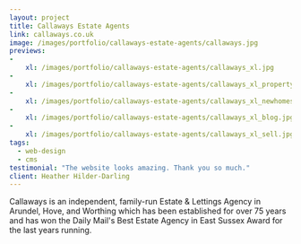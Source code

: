 ```yaml
---
layout: project
title: Callaways Estate Agents
link: callaways.co.uk
image: /images/portfolio/callaways-estate-agents/callaways.jpg
previews:
-
    xl: /images/portfolio/callaways-estate-agents/callaways_xl.jpg
-
    xl: /images/portfolio/callaways-estate-agents/callaways_xl_property.jpg
-
    xl: /images/portfolio/callaways-estate-agents/callaways_xl_newhomes.jpg
-
    xl: /images/portfolio/callaways-estate-agents/callaways_xl_blog.jpg
-
    xl: /images/portfolio/callaways-estate-agents/callaways_xl_sell.jpg
tags:
  - web-design
  - cms
testimonial: "The website looks amazing. Thank you so much."
client: Heather Hilder-Darling
---
```


Callaways is an independent, family-run Estate & Lettings Agency in Arundel, Hove, and Worthing which has been established for over 75 years and has won the Daily Mail's Best Estate Agency in East Sussex Award for the last years running.
